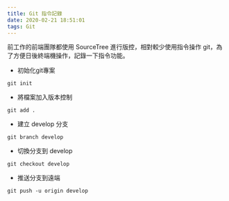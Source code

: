 ```yaml
---
title: Git 指令記錄
date: 2020-02-21 18:51:01
tags: Git
---
```

前工作的前端團隊都使用 SourceTree 進行版控，相對較少使用指令操作 git，為了方便日後終端機操作，記錄一下指令功能。
<!--more-->
- 初始化git專案
```
git init
```
- 將檔案加入版本控制
```
git add .
```
- 建立 develop 分支
```
git branch develop
```
- 切換分支到 develop
```
git checkout develop
```
- 推送分支到遠端
```
git push -u origin develop
```